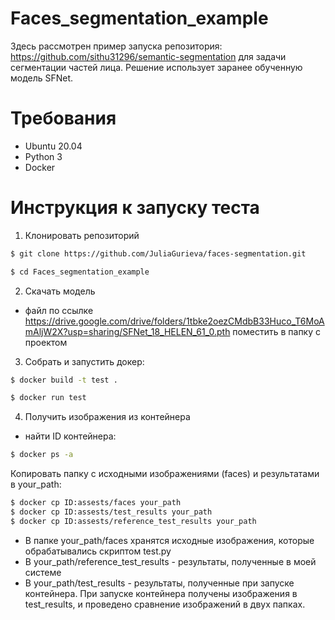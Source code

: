 # Faces_segmentation_example
Здесь рассмотрен пример запуска репозитория: https://github.com/sithu31296/semantic-segmentation для задачи сегментации частей лица.
Решение использует заранее обученную модель SFNet.
# Требования
* Ubuntu 20.04
* Python 3
* Docker
# Инструкция к запуску теста
1) Клонировать репозиторий
```bash
$ git clone https://github.com/JuliaGurieva/faces-segmentation.git
```
```bash
$ cd Faces_segmentation_example
```
2) Скачать модель
* файл по ссылке https://drive.google.com/drive/folders/1tbke2oezCMdbB33Huco_T6MoAmAljW2X?usp=sharing/SFNet_18_HELEN_61_0.pth поместить в папку c проектом
3) Собрать и запустить докер:
```bash
$ docker build -t test .
```
```bash
$ docker run test
```
4) Получить изображения из контейнера
* найти ID контейнера:
```bash
$ docker ps -a
```
Копировать папку с исходными изображениями (faces) и результатами в your_path:
```bash
$ docker cp ID:assests/faces your_path
$ docker cp ID:assests/test_results your_path
$ docker cp ID:assests/reference_test_results your_path
```
* В папке your_path/faces хранятся исходные изображения, которые обрабатывались скриптом test.py
* В your_path/reference_test_results - результаты, полученные в моей системе
* В your_path/test_results - результаты, полученные при запуске контейнера.
При запуске контейнера получены изображения в test_results, и проведено сравнение изображений в двух папках.

